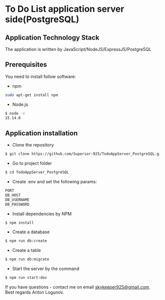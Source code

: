 # To Do List application server side(PostgreSQL)

## Application Technology Stack

The application is written by JavaScript/NodeJS/ExpressJS/PostgreSQL

## Prerequisites

You need to install follow software:

- npm
 ```sh
sudo apt-get install npm
  ```

- Node.js 

 ```sh
$ node -v 
15.14.0
  ```

## Application installation

 - Clone the repository

  ```sh
$ git clone https://github.com/Superior-925/TodoAppServer_PostgreSQL.git
 ```

- Go to project folder

```sh
$ cd TodoAppServer_PostgreSQL
 ```

- Create .env and set the following params:

```sh
PORT
DB_HOST
DB_USERNAME
DB_PASSWORD
 ```

- Install dependencies by NPM

 ```sh
$ npm install
```

 - Create a database

```sh
$ npm run db:create
 ```

- Create a table

```sh
$ npm run db:migrate
 ```

 - Start the server by the command

 ```sh
$ npm run start:dev
```

If you have questions - contact me on email skykeeper925@gmail.com.
Best regards Anton Logunov.